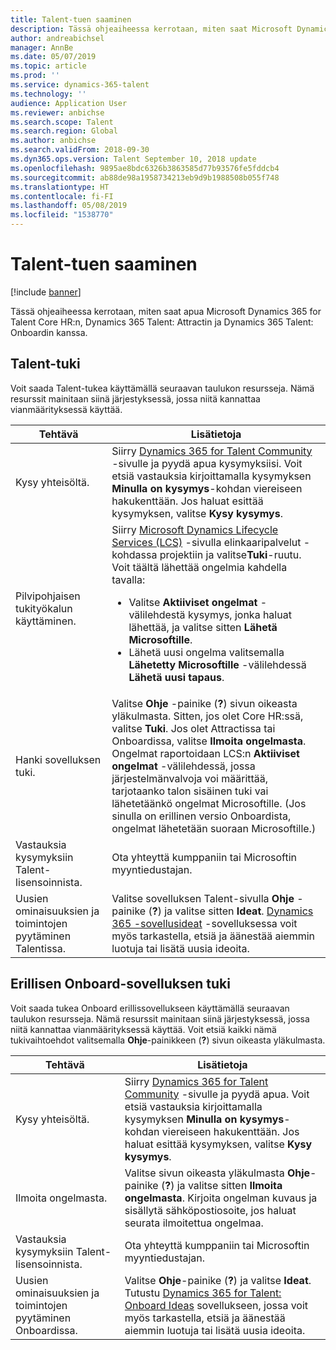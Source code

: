 ```yaml
---
title: Talent-tuen saaminen
description: Tässä ohjeaiheessa kerrotaan, miten saat Microsoft Dynamics 365 for Talentia koskevaa apua.
author: andreabichsel
manager: AnnBe
ms.date: 05/07/2019
ms.topic: article
ms.prod: ''
ms.service: dynamics-365-talent
ms.technology: ''
audience: Application User
ms.reviewer: anbichse
ms.search.scope: Talent
ms.search.region: Global
ms.author: anbichse
ms.search.validFrom: 2018-09-30
ms.dyn365.ops.version: Talent September 10, 2018 update
ms.openlocfilehash: 9895ae8bdc6326b3863585d77b93576fe5fddcb4
ms.sourcegitcommit: ab88de98a1958734213eb9d9b1988508b055f748
ms.translationtype: HT
ms.contentlocale: fi-FI
ms.lasthandoff: 05/08/2019
ms.locfileid: "1538770"
---
```

# <a name="get-support-for-talent"></a>Talent-tuen saaminen

[!include [banner](includes/banner.md)]

Tässä ohjeaiheessa kerrotaan, miten saat apua Microsoft Dynamics 365 for Talent Core HR:n, Dynamics 365 Talent: Attractin ja Dynamics 365 Talent: Onboardin kanssa.

## <a name="support-for-talent"></a>Talent-tuki

Voit saada Talent-tukea käyttämällä seuraavan taulukon resursseja. Nämä resurssit mainitaan siinä järjestyksessä, jossa niitä kannattaa vianmäärityksessä käyttää.

| Tehtävä | Lisätietoja |
|------|------------------|
| Kysy yhteisöltä. | Siirry [Dynamics 365 for Talent Community](https://community.dynamics.com/365/talent) -sivulle ja pyydä apua kysymyksiisi. Voit etsiä vastauksia kirjoittamalla kysymyksen **Minulla on kysymys**-kohdan viereiseen hakukenttään. Jos haluat esittää kysymyksen, valitse **Kysy kysymys**. |
| Pilvipohjaisen tukityökalun käyttäminen. | Siirry [Microsoft Dynamics Lifecycle Services (LCS)](https://lcs.dynamics.com/) -sivulla elinkaaripalvelut -kohdassa projektiin ja valitse**Tuki**-ruutu. Voit täältä lähettää ongelmia kahdella tavalla:<ul><li>Valitse **Aktiiviset ongelmat** -välilehdestä kysymys, jonka haluat lähettää, ja valitse sitten **Lähetä Microsoftille**.</li><li>Lähetä uusi ongelma valitsemalla **Lähetetty Microsoftille** -välilehdessä **Lähetä uusi tapaus**.</li></ul> |
| Hanki sovelluksen tuki. | Valitse **Ohje** -painike (**?**) sivun oikeasta yläkulmasta. Sitten, jos olet Core HR:ssä, valitse **Tuki**. Jos olet Attractissa tai Onboardissa, valitse **Ilmoita ongelmasta**. Ongelmat raportoidaan LCS:n **Aktiiviset ongelmat** -välilehdessä, jossa järjestelmänvalvoja voi määrittää, tarjotaanko talon sisäinen tuki vai lähetetäänkö ongelmat Microsoftille. (Jos sinulla on erillinen versio Onboardista, ongelmat lähetetään suoraan Microsoftille.) |
| Vastauksia kysymyksiin Talent-lisensoinnista. | Ota yhteyttä kumppaniin tai Microsoftin myyntiedustajan. |
| Uusien ominaisuuksien ja toimintojen pyytäminen Talentissa. | Valitse sovelluksen Talent-sivulla **Ohje** -painike (**?**) ja valitse sitten **Ideat**. [Dynamics 365 -sovellusideat](https://experience.dynamics.com/ideas/) -sovelluksessa voit myös tarkastella, etsiä ja äänestää aiemmin luotuja tai lisätä uusia ideoita. |

## <a name="support-for-the-onboard-stand-alone-app"></a>Erillisen Onboard-sovelluksen tuki

Voit saada tukea Onboard erillissovellukseen käyttämällä seuraavan taulukon resursseja. Nämä resurssit mainitaan siinä järjestyksessä, jossa niitä kannattaa vianmäärityksessä käyttää. Voit etsiä kaikki nämä tukivaihtoehdot valitsemalla **Ohje**-painikkeen (**?**) sivun oikeasta yläkulmasta.

| Tehtävä | Lisätietoja |
|------|------------------|
| Kysy yhteisöltä. | Siirry [Dynamics 365 for Talent Community](https://community.dynamics.com/365/talent) -sivulle ja pyydä apua. Voit etsiä vastauksia kirjoittamalla kysymyksen **Minulla on kysymys**-kohdan viereiseen hakukenttään. Jos haluat esittää kysymyksen, valitse **Kysy kysymys**. |
| Ilmoita ongelmasta. | Valitse sivun oikeasta yläkulmasta **Ohje**-painike (**?**) ja valitse sitten **Ilmoita ongelmasta**. Kirjoita ongelman kuvaus ja sisällytä sähköpostiosoite, jos haluat seurata ilmoitettua ongelmaa. |
| Vastauksia kysymyksiin Talent-lisensoinnista. | Ota yhteyttä kumppaniin tai Microsoftin myyntiedustajan. |
| Uusien ominaisuuksien ja toimintojen pyytäminen Onboardissa. | Valitse **Ohje**-painike (**?**) ja valitse **Ideat**. Tutustu [Dynamics 365 for Talent: Onboard Ideas](https://experience.dynamics.com/ideas/categories/?forum=569a7fb2-8327-e911-a95a-000d3a4f3883&forumName=Dynamics%20365%20for%20Talent%3A%20Onboard) sovellukseen, jossa voit myös tarkastella, etsiä ja äänestää aiemmin luotuja tai lisätä uusia ideoita. |
